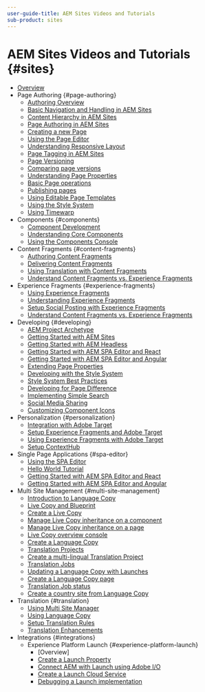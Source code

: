 ```yaml
---
user-guide-title: AEM Sites Videos and Tutorials
sub-product: sites
---
```


# AEM Sites Videos and Tutorials {#sites}

+ [Overview](overview.md)
+ Page Authoring {#page-authoring}
  + [Authoring Overview](page-authoring/aem-sites-authoring-overview.md)
  + [Basic Navigation and Handling in AEM Sites](page-authoring/basic-handling-sites-feature-video-use.md)
  + [Content Hierarchy in AEM Sites](page-authoring/content-hierarchy-feature-video-use.md)
  + [Page Authoring in AEM Sites](page-authoring/page-authoring-overview-feature-video-use.md)
  + [Creating a new Page](page-authoring/creating-page-feature-video-use.md)
  + [Using the Page Editor](page-authoring/page-editor-feature-video-use.md)
  + [Understanding Responsive Layout](page-authoring/responsive-layout-feature-video-understand.md)
  + [Page Tagging in AEM Sites](page-authoring/page-tagging-feature-video-use.md)
  + [Page Versioning](page-authoring/page-versioning-feature-video-use.md)
  + [Comparing page versions](page-authoring/page-diff-feature-video-use.md)
  + [Understanding Page Properties](page-authoring/page-properties-feature-video-understand.md)
  + [Basic Page operations](page-authoring/page-operations-feature-video-use.md)
  + [Publishing pages](page-authoring/publication-management-feature-video-use.md)
  + [Using Editable Page Templates](page-authoring/template-editor-feature-video-use.md)
  + [Using the Style System](page-authoring/style-system-feature-video-use.md)
  + [Using Timewarp](page-authoring/timewarp-feature-video-use.md)
+ Components {#components}
  + [Component Development](components/component-development.md)
  + [Understanding Core Components](components/core-components-feature-video-understand.md)
  + [Using the Components Console](components/components-console-feature-video-use.md)
+ Content Fragments {#content-fragments}
  + [Authoring Content Fragments](content-fragments/content-fragments-feature-video-use.md)
  + [Delivering Content Fragments](content-fragments/content-fragments-delivery-feature-video-use.md)
  + [Using Translation with Content Fragments](content-fragments/content-fragments-translation-feature-video-use.md)
  + [Understand Content Fragments vs. Experience Fragments](content-fragments/understand-content-fragments-and-experience-fragments.md)
+ Experience Fragments {#experience-fragments}
  + [Using Experience Fragments](experience-fragments/experience-fragments-feature-video-use.md)
  + [Understanding Experience Fragments](experience-fragments/experience-fragments-feature-video-understand.md)
  + [Setup Social Posting with Experience Fragments](experience-fragments/experience-fragments-social-technical-video-setup.md)
  + [Understand Content Fragments vs. Experience Fragments](https://docs.adobe.com/content/help/en/experience-manager-learn/sites/content-fragments/understand-content-fragments-and-experience-fragments.html)
+ Developing {#developing}
  + [AEM Project Archetype](developing/aem-project-archetype.md)
  + [Getting Started with AEM Sites](https://docs.adobe.com/content/help/en/experience-manager-learn/getting-started-wknd-tutorial-develop/overview.html)
  + [Getting Started with AEM Headless](https://docs.adobe.com/content/help/en/experience-manager-learn/getting-started-with-aem-headless/overview.html)
  + [Getting Started with AEM SPA Editor and React](https://docs.adobe.com/content/help/en/experience-manager-learn/spa-react-tutorial/overview.html)
  + [Getting Started with AEM SPA Editor and Angular](https://docs.adobe.com/content/help/en/experience-manager-learn/spa-angular-tutorial/overview.html)
  + [Extending Page Properties](developing/page-properties-technical-video-develop.md)
  + [Developing with the Style System](developing/style-system-technical-video-understand.md)
  + [Style System Best Practices](developing/style-organization-style-system-understand-article.md)
  + [Developing for Page Difference](developing/page-diff-technical-video-develop.md)
  + [Implementing Simple Search](developing/search-tutorial-develop.md)
  + [Social Media Sharing](developing/social-media-sharing-technical-video-use.md)
  + [Customizing Component Icons](developing/component-icons-technical-video-develop.md)
+ Personalization {#personalization}
  + [Integration with Adobe Target](https://helpx.adobe.com/marketing-cloud/how-to/aem-target.html)
  + [Setup Experience Fragments and Adobe Target](personalization/experience-fragment-target-technical-video-setup.md)
  + [Using Experience Fragments with Adobe Target](personalization/experience-fragment-target-offer-feature-video-use.md)
  + [Setup ContextHub](personalization/context-hub-technical-video-setup.md)
+ Single Page Applications {#spa-editor}
  + [Using the SPA Editor](spa-editor/spa-editor-framework-feature-video-use.md)
  + [Hello World Tutorial](spa-editor/spa-editor-helloworld-tutorial-use.md)
  + [Getting Started with AEM SPA Editor and React](https://docs.adobe.com/content/help/en/experience-manager-learn/spa-react-tutorial/overview.html)
  + [Getting Started with AEM SPA Editor and Angular](https://docs.adobe.com/content/help/en/experience-manager-learn/spa-angular-tutorial/overview.html)
+ Multi Site Management {#multi-site-management}
  + [Introduction to Language Copy](./multi-site-management/language-copy-overview.md)
  + [Live Copy and Blueprint](./multi-site-management/live-copy-and-blueprint.md)
  + [Create a Live Copy](./multi-site-management/create-live-copy.md)
  + [Manage Live Copy inheritance on a component](./multi-site-management/manage-component-inheritance-live-copy.md)
  + [Manage Live Copy inheritance on a page](./multi-site-management/manage-page-inheritance-live-copy.md)
  + [Live Copy overview console](./multi-site-management/live-copy-overview-console.md)
  + [Create a Language Copy](./multi-site-management/create-language-copy.md)
  + [Translation Projects](./multi-site-management/manage-translation-projects.md)
  + [Create a multi-lingual Translation Project](./multi-site-management/create-multinational-translational-project.md)
  + [Translation Jobs](./multi-site-management/create-translation-job.md)
  + [Updating a Language Copy with Launches](./multi-site-management/updating-language-copy.md)
  + [Create a Language Copy page](./multi-site-management/create-new-page-language-copy.md)
  + [Translation Job status](./multi-site-management/translation-job-status.md)
  + [Create a country site from Language Copy](./multi-site-management/create-new-site.md)
+ Translation {#translation}
  + [Using Multi Site Manager](translation/multi-site-manager-feature-video-use.md)
  + [Using Language Copy](translation/language-copy-feature-video-use.md)
  + [Setup Translation Rules](translation/translation-rules-editor-technical-video-setup.md)
  + [Translation Enhancements](translation/translation-enhancements-feature-video-use.md)
+ Integrations {#integrations}
  + Experience Platform Launch {#experience-platform-launch}
    + [Overview]
    + [Create a Launch Property](integration/experience-platform-launch/create-launch-property.md)
    + [Connect AEM with Launch using Adobe I/O](integration/experience-platform-launch/connect-aem-launch-adobe-io.md)
    + [Create a Launch Cloud Service](integration/experience-platform-launch/create-launch-cloud-service.md)
    + [Debugging a Launch implementation](integration/experience-platform-launch/debug-launch-implementation.md)
